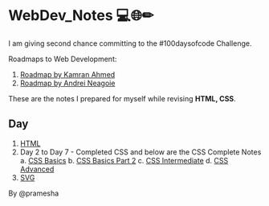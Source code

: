 # WebDev_Notes 💻🌐✏
I am giving second chance committing to the #100daysofcode Challenge.

Roadmaps to Web Development:
1. [Roadmap by Kamran Ahmed](https://roadmap.sh/)
2. [Roadmap by Andrei Neagoie](https://coggle.it/diagram/XgtihGj7x4Fvucp6/t/%F0%9F%9A%80%F0%9F%91%A9%E2%80%8D%F0%9F%92%BB-web-development-%F0%9F%91%A8%E2%80%8D%F0%9F%92%BB%F0%9F%9A%80/24016189368f9b6c68d536238aa1e5d26260a76147667cfa043fec9e613d129f)

These are the notes I prepared for myself while revising **HTML, CSS**.

## Day
1. [HTML](https://www.notion.so/HTML5-Notes-baabdbc289b94c1f9252094dbe6e1aaf)
2. Day 2 to Day 7 - Completed CSS and below are the CSS Complete Notes
 a. [CSS Basics](https://www.notion.so/CSS-Basics-Notes-48493ac425e2449faa7a9563592c3c41)
 b. [CSS Basics Part 2](https://www.notion.so/CSS-Basics-Part2-Notes-0eeecc94da0d4976831fb4bef960b15f)
 c. [CSS Intermediate](https://www.notion.so/CSS-Part3-Notes-858bb561383648d4ad2ecbadc802c076)
 d. [CSS Advanced](https://www.notion.so/CSS-Advanced-Notes-b8708f97760c48cba433f47c96078751)
3. [SVG](https://www.notion.so/SVG-5feea2a55ad946079c625b1273b92a47)


By @pramesha
